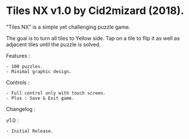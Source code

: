 # Tiles NX v1.0 by Cid2mizard (2018).

"Tiles NX" is a simple yet challenging puzzle game.

The goal is to turn all tiles to Yellow side. Tap on a tile to flip it as well as adjacent tiles until the puzzle is solved.

Features :

	- 100 puzzles.  
	- Minimal graphic design.

Controls :

	- Full control only with touch screen.
	- Plus : Save & Exit game.

Changelog :

v1.0 :

	- Initial Release.
